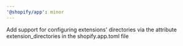 ```yaml
---
'@shopify/app': minor
---
```


Add support for configuring extensions' directories via the attribute extension_directories in the shopify.app.toml file
